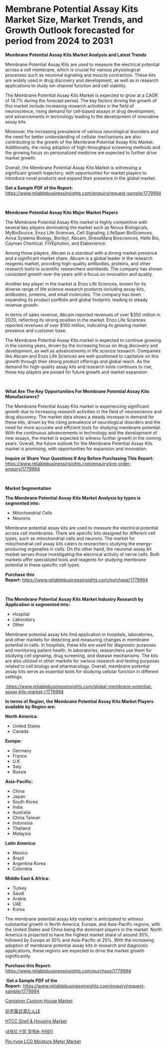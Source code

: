 <p><h1>Membrane Potential Assay Kits Market Size, Market Trends, and Growth Outlook forecasted for period from 2024 to 2031</h1></p><p><strong>Membrane Potential Assay Kits Market Analysis and Latest Trends</strong></p>
<p><p>Membrane Potential Assay Kits are used to measure the electrical potential across a cell membrane, which is crucial for various physiological processes such as neuronal signaling and muscle contraction. These kits are widely used in drug discovery and development, as well as in research applications to study ion channel function and cell viability.</p><p>The Membrane Potential Assay Kits Market is expected to grow at a CAGR of 14.7% during the forecast period. The key factors driving the growth of this market include increasing research activities in the field of neuroscience, rising demand for cell-based assays in drug development, and advancements in technology leading to the development of innovative assay kits.</p><p>Moreover, the increasing prevalence of various neurological disorders and the need for better understanding of cellular mechanisms are also contributing to the growth of the Membrane Potential Assay Kits Market. Additionally, the rising adoption of high-throughput screening methods and the growing focus on personalized medicine are expected to further drive market growth.</p><p>Overall, the Membrane Potential Assay Kits Market is witnessing a significant growth trajectory, with opportunities for market players to introduce novel products and expand their presence in the global market.</p></p>
<p><strong>Get a Sample PDF of the Report:&nbsp;</strong> <a href="https://www.reliablebusinessinsights.com/enquiry/request-sample/1779994">https://www.reliablebusinessinsights.com/enquiry/request-sample/1779994</a></p>
<p>&nbsp;</p>
<p><strong>Membrane Potential Assay Kits Major Market Players</strong></p>
<p><p>The Membrane Potential Assay Kits market is highly competitive with several key players dominating the market such as Novus Biologicals, MyBioSource, Enzo Life Sciences, Cell Signaling, LifeSpan BioSciences, Aviva Systems Biology, Biorbyt, Abcam, StressMarq Biosciences, Hello Bio, Cayman Chemical, FIVEphoton, and Elabscience.</p><p>Among these players, Abcam is a standout with a strong market presence and a significant market share. Abcam is a global leader in the research reagents market, providing high-quality antibodies, proteins, and other research tools to scientific researchers worldwide. The company has shown consistent growth over the years with a focus on innovation and quality.</p><p>Another key player in the market is Enzo Life Sciences, known for its diverse range of life science research products including assay kits, antibodies, proteins, and small molecules. The company has been expanding its product portfolio and global footprint, leading to steady revenue growth.</p><p>In terms of sales revenue, Abcam reported revenues of over $350 million in 2020, reflecting its strong position in the market. Enzo Life Sciences reported revenues of over $100 million, indicating its growing market presence and customer base.</p><p>The Membrane Potential Assay Kits market is expected to continue growing in the coming years, driven by the increasing focus on drug discovery and development, as well as advancements in life science research. Companies like Abcam and Enzo Life Sciences are well-positioned to capitalize on this growth through their strong product offerings and global reach. As the demand for high-quality assay kits and research tools continues to rise, these key players are poised for future growth and market expansion.</p></p>
<p>&nbsp;</p>
<p><strong>What Are The Key Opportunities For Membrane Potential Assay Kits Manufacturers?</strong></p>
<p><p>The Membrane Potential Assay Kits market is experiencing significant growth due to increasing research activities in the field of neuroscience and drug discovery. The market data shows a steady increase in demand for these kits, driven by the rising prevalence of neurological disorders and the need for more accurate and efficient tools for studying membrane potential. With the continuous advancements in technology and the development of new assays, the market is expected to witness further growth in the coming years. Overall, the future outlook for the Membrane Potential Assay Kits market is promising, with opportunities for expansion and innovation.</p></p>
<p><strong>Inquire or Share Your Questions If Any Before Purchasing This Report:</strong> <a href="https://www.reliablebusinessinsights.com/enquiry/pre-order-enquiry/1779994">https://www.reliablebusinessinsights.com/enquiry/pre-order-enquiry/1779994</a></p>
<p>&nbsp;</p>
<p><strong>Market Segmentation</strong></p>
<p><strong>The Membrane Potential Assay Kits Market Analysis by types is segmented into:</strong></p>
<p><ul><li>Mitochondrial Cells</li><li>Neurons</li></ul></p>
<p><p>Membrane potential assay kits are used to measure the electrical potential across cell membranes. There are specific kits designed for different cell types, such as mitochondrial cells and neurons. The market for mitochondrial cell assay kits caters to researchers studying the energy-producing organelles in cells. On the other hand, the neuronal assay kit market serves those investigating the electrical activity of nerve cells. Both markets offer specialized tools and reagents for studying membrane potential in these specific cell types.</p></p>
<p><strong>Purchase this Report:&nbsp;</strong><a href="https://www.reliablebusinessinsights.com/purchase/1779994">https://www.reliablebusinessinsights.com/purchase/1779994</a></p>
<p>&nbsp;</p>
<p><strong>The Membrane Potential Assay Kits Market Industry Research by Application is segmented into:</strong></p>
<p><ul><li>Hospital</li><li>Laboratory</li><li>Other</li></ul></p>
<p><p>Membrane potential assay kits find application in hospitals, laboratories, and other markets for detecting and measuring changes in membrane potential in cells. In hospitals, these kits are used for diagnostic purposes and monitoring patient health. In laboratories, researchers use them for studying cell signaling, drug screening, and disease mechanisms. The kits are also utilized in other markets for various research and testing purposes related to cell biology and pharmacology. Overall, membrane potential assay kits serve as essential tools for studying cellular function in different settings.</p></p>
<p><a href="https://www.reliablebusinessinsights.com/global-membrane-potential-assay-kits-market-r1779994">&nbsp;https://www.reliablebusinessinsights.com/global-membrane-potential-assay-kits-market-r1779994</a></p>
<p><strong>In terms of Region, the Membrane Potential Assay Kits Market Players available by Region are:</strong></p>
<p>
    <p> <strong> North America: </strong>
        <ul>
            <li>United States</li>
            <li>Canada</li>
        </ul>
        </p> 
    <p> <strong> Europe: </strong>
        <ul>
            <li>Germany</li>
            <li>France</li>
            <li>U.K.</li>
            <li>Italy</li>
            <li>Russia</li>
        </ul>
        </p> 
    <p> <strong> Asia-Pacific: </strong>
        <ul>
            <li>China</li>
            <li>Japan</li>
            <li>South Korea</li>
            <li>India</li>
            <li>Australia</li>
            <li>China Taiwan</li>
            <li>Indonesia</li>
            <li>Thailand</li>
            <li>Malaysia</li>
        </ul>
        </p> 
    <p> <strong> Latin America: </strong>
        <ul>
            <li>Mexico</li>
            <li>Brazil</li>
            <li>Argentina Korea</li>
            <li>Colombia</li>
        </ul>
        </p> 
    <p> <strong> Middle East & Africa: </strong>
        <ul>
            <li>Turkey</li>
            <li>Saudi</li>
            <li>Arabia</li>
            <li>UAE</li>
            <li>Korea</li>
        </ul>
    </p>
    </p>
<p><p>The membrane potential assay kits market is anticipated to witness substantial growth in North America, Europe, and Asia-Pacific regions, with the United States and China being the dominant players in the market. North America is projected to have the highest market share of around 35%, followed by Europe at 30% and Asia-Pacific at 25%. With the increasing adoption of membrane potential assay kits in research and diagnostic applications, these regions are expected to drive the market growth significantly.</p></p>
<p><strong>Purchase this Report: </strong><a href="https://www.reliablebusinessinsights.com/purchase/1779994">https://www.reliablebusinessinsights.com/purchase/1779994</a></p>
<p>&nbsp;<strong>Get a Sample PDF of the Report:&nbsp;&nbsp;</strong><a href="https://www.reliablebusinessinsights.com/enquiry/request-sample/1779994">https://www.reliablebusinessinsights.com/enquiry/request-sample/1779994</a></p>
<p><strong></strong></p>
<p><p><a href="https://github.com/RyleeBauch2023/Market-Research-Report-List-1/blob/main/container-custom-house-market.md">Container Custom House Market</a></p><p><a href="https://github.com/LuzHills1972/Market-Research-Report-List-1/blob/main/9126366105568.md">非充電式湯たんぽ</a></p><p><a href="https://issuu.com/reportprime-2/docs/htcc-shell-housing-market-size-2030.pptx">HTCC Shell & Housing Market</a></p><p><a href="https://github.com/joannescott9078/Market-Research-Report-List-1/blob/main/711280399283.md">내재성 신장 절제술 카테터</a></p><p><a href="https://github.com/jodemen/Market-Research-Report-List-3/blob/main/pin-type-lcd-moisture-meter-market.md">Pin-type LCD Moisture Meter Market</a></p></p>